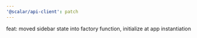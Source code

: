 ```yaml
---
'@scalar/api-client': patch
---
```


feat: moved sidebar state into factory function, initialize at app instantiation
